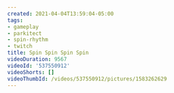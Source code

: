 ```yaml
---
created: 2021-04-04T13:59:04-05:00
tags:
- gameplay
- parkitect
- spin-rhythm
- twitch
title: Spin Spin Spin Spin
videoDuration: 9567
videoId: '537550912'
videoShorts: []
videoThumbId: /videos/537550912/pictures/1583262629
---
```

